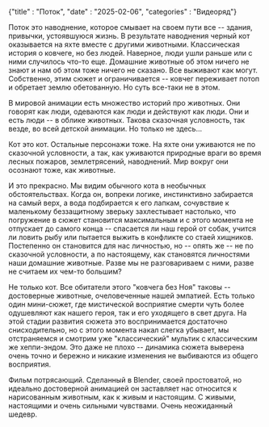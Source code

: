 {"title" : "Поток", "date" : "2025-02-06", "categories" : "Видеоряд"}

Поток это наводнение, которое смывает на своем пути все -- здания, привычки, устоявшуюся жизнь. В результате наводнения черный кот оказывается на яхте вместе с другими животными. Классическая история о ковчеге, но без людей. Наверное, люди ушли раньше или с ними случилось что-то еще. Домашние животные об этом ничего не знают и нам об этом тоже ничего не сказано. Все выживают как могут. Собственно, этим сюжет и ограничивается -- ковчег переживает потоп и обретает землю обетованную. Но суть все-таки не в этом.

В мировой анимации есть множество историй про животных. Они говорят как люди, одеваются как люди и действуют как люди. Они и есть люди -- в облике животных. Такова сказочная условность, так везде, во всей детской анимации. Но только не здесь...

Кот это кот. Остальные персонажи тоже. На яхте они уживаются не по сказочной условности, а так, как уживаются природные враги во время лесных пожаров, землетрясений, наводнений. Мир вокруг они осознают тоже, как животные.

И это прекрасно. Мы видим обычного кота в необычных обстоятельствах. Когда он, вопреки логике, инстинктивно забирается на самый верх, а вода подбирается к его лапкам, сочувствие к маленькому беззащитному зверьку захлестывает настолько, что погружение в сюжет становится максимальным и с этого момента не отпускает до самого конца -- спасается ли наш герой от собак, учится ли ловить рыбу или пытается выжить в конфликте со стаей хищников.  Постепенно он становится для нас личностью, но -- опять же -- не по сказочной условности, а по настоящему, как становятся личностями наши домашние животные. Разве мы не разговариваем с ними, разве не считаем их чем-то большим?

Не только кот. Все обитатели этого "ковчега без Ноя" таковы -- достоверные животные, очеловеченные нашей эмпатией. Есть только один мини-сюжет, где мистической восприятие смерти чуть более одушевляют как нашего героя, так и его уходящего в свет друга. На этой стадии развития сюжета это воспринимается достаточно снисходительно, но с этого момента накал слегка убывает, мы отстраняемся и смотрим уже "классический" мультик с классическим же хеппи-эндом. Это даже не плохо -- динамика сюжета выверена очень точно и бережно и никакие изменения не выбиваются из общего восприятия.

Фильм потрясающий. Сделанный в Blender, своей простоватой, но идеально достоверной анимацией он заставляет нас относится к нарисованным животным, как к живым и настоящим. С живыми, настоящими и очень сильными чувствами. Очень неожиданный шедевр.
